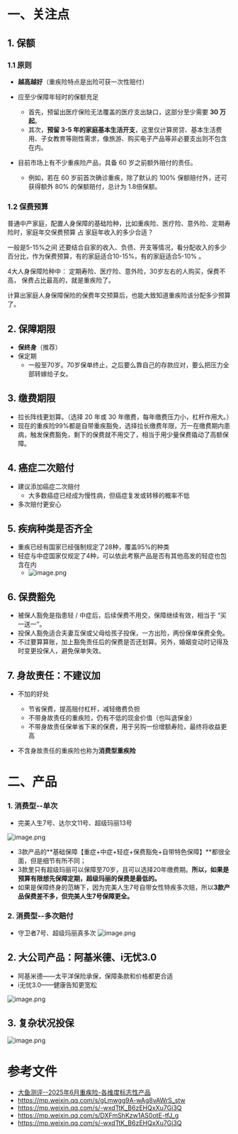 
# 一、关注点

## 1. 保额
### 1.1 原则

- **越高越好**（重疾险特点是出险可获一次性赔付）
- 应至少保障年轻时的保额充足
	- 首先，预留出医疗保险无法覆盖的医疗支出缺口，这部分至少需要 **30 万起**。
	- 其次，**预留 3-5 年的家庭基本生活开支**，这里仅计算房贷、基本生活费用、子女教育等刚性需求，像旅游、购买电子产品等非必要支出则不包含在内。

- 目前市场上有不少重疾险产品，具备 60 岁之前额外赔付的责任。  
	- 例如，若在 60 岁前首次确诊重疾，除了默认的 100% 保额赔付外，还可获得额外 80% 的保额赔付，总计为 1.8倍保额。

### 1.2 保费预算

普通中产家庭，配置人身保障的基础险种，比如重疾险、医疗险、意外险、定期寿险时，家庭年交保费预算 占 家庭年收入的多少合适？  

一般是5-15%之间 还要结合自家的收入、负债、开支等情况，看分配收入的多少百分比，作为保费预算，有的家庭适合10-15%，有的家庭适合5-10% 。

4大人身保障险种中： 定期寿险、医疗险、意外险，30岁左右的人购买，保费不高， 保费占比最高的，就是重疾险了。

计算出家庭人身保障保险的保费年交预算后，也能大致知道重疾险该分配多少预算了。

## 2. 保障期限

- **保终身**（推荐）
- 保定期
	- 一般至70岁。70岁保单终止，之后要么靠自己的存款应对，要么把压力全部转嫁给子女。

## 3. 缴费期限

- 拉长阵线更划算。（选择 20 年或 30 年缴费，每年缴费压力小，杠杆作用大。）
- 现在的重疾险99%都是自带重疾豁免，选择拉长缴费年限，万一在缴费期内患病，触发保费豁免，剩下的保费就不用交了，相当于用少量保费撬动了高额保障。

## 4. 癌症二次赔付

- 建议添加癌症二次赔付
	- 大多数癌症已经成为慢性病，但癌症复发或转移的概率不低
- 多次赔付更安心

## 5. 疾病种类是否齐全

- 重疾已经有国家已经强制规定了28种，覆盖95%的种类
- 轻症与中症国家仅规定了4种，可以依此考察产品是否有其他高发的轻症也包含在内
	- ![image.png](https://cdn.jsdelivr.net/gh/foxbutter/pics_cdn/cut/macair/202507012004841.png)

## 6. 保费豁免

- 被保人豁免是指患轻 / 中症后，后续保费不用交，保障继续有效，相当于 “买一送一”。  
- 投保人豁免适合夫妻互保或父母给孩子投保，一方出险，两份保单保费全免。
- 不过要算算账，加上豁免责任后的保费是否还划算。另外，婚姻变动时记得及时变更投保人，避免保单失效。

## 7. 身故责任：不建议加

- 不加的好处
	- 节省保费，提高赔付杠杆，减轻缴费负担
	- 不带身故责任的重疾险，仍有不低的现金价值（也叫退保金）
	- 不带身故责任保单省下来的保费，用于另购一份增额寿险，最终将收益更高

- 不含身故责任的重疾险也称为**消费型重疾险**


# 二、产品

### 1. 消费型--单次
- 完美人生7号、达尔文11号、超级玛丽13号

![image.png](https://cdn.jsdelivr.net/gh/foxbutter/pics_cdn/cut/macair/202507012036748.png)

- 3款产品的**基础保障【重症+中症+轻症+保费豁免+自带特色保障】**都很全面，但是细节有所不同； 
- 3款里只有超级玛丽可以保障至70岁，且可以选择20年缴费期。**所以，如果是预算有限想先保障定期，超级玛丽的保费是最低的。**  
- 如果是保障终身的范畴下，因为完美人生7号自带女性特疾多次赔，所以**3款产品保费差不多，但完美人生7号保障更全。**

### 2. 消费型--多次赔付

- 守卫者7号、超级玛丽真多次
![image.png](https://cdn.jsdelivr.net/gh/foxbutter/pics_cdn/cut/macair/202507012126676.png)


## 2. 大公司产品：阿基米德、i无忧3.0

- 阿基米德——太平洋保险承保，保障条款和价格都更合适
- i无忧3.0——健康告知更宽松

![image.png](https://cdn.jsdelivr.net/gh/foxbutter/pics_cdn/cut/macair/202507012054680.png)

## 3. 复杂状况投保
![image.png](https://cdn.jsdelivr.net/gh/foxbutter/pics_cdn/cut/macair/202507012117451.png)

# 参考文件

- [大鱼测评--2025年6月重疾险-各维度标志性产品](https://mp.weixin.qq.com/s/UPQINvq1zj--io-j0OjyOw)
- https://mp.weixin.qq.com/s/gLmwgg9A-wAg8vAWrS_stw
- https://mp.weixin.qq.com/s/-wxdTtK_B6zEHQxXu7Gi3Q
- https://mp.weixin.qq.com/s/DXFmShKzw1AS0otE-tfJ_g
- https://mp.weixin.qq.com/s/-wxdTtK_B6zEHQxXu7Gi3Q